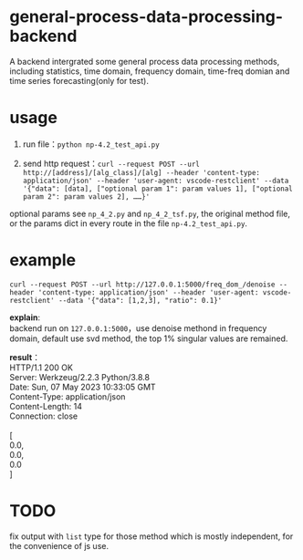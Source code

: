 # general-process-data-processing-backend
A backend intergrated some general process data processing methods, including statistics, time domain, frequency domain,  time-freq domian and time series forecasting(only for test).

# usage
1. run file：`python np-4.2_test_api.py`

1. send http request：`curl --request POST --url http://[address]/[alg_class]/[alg] --header 'content-type: application/json' --header 'user-agent: vscode-restclient' --data '{"data": [data], ["optional param 1": param values 1], ["optional param 2": param values 2], ……}'`

optional params see `np_4_2.py` and `np_4_2_tsf.py`, the original method file, or the params dict in every route in the file `np-4.2_test_api.py`.

# example
`curl --request POST --url http://127.0.0.1:5000/freq_dom_/denoise --header 'content-type: application/json' --header 'user-agent: vscode-restclient' --data '{"data": [1,2,3], "ratio": 0.1}'`

**explain**: <br>
backend run on `127.0.0.1:5000`，use denoise methond in  frequency domain, default use svd method, the top 1% singular values are remained.

**result**：<br>
HTTP/1.1 200 OK <br>
Server: Werkzeug/2.2.3 Python/3.8.8 <br>
Date: Sun, 07 May 2023 10:33:05 GMT <br>
Content-Type: application/json <br>
Content-Length: 14 <br>
Connection: close <br>
<br>
\[ <br>
  0.0, <br>
  0.0, <br>
  0.0 <br>
\] <br>

# TODO
fix output with `list` type for those method which is mostly independent, for the convenience of js use.

